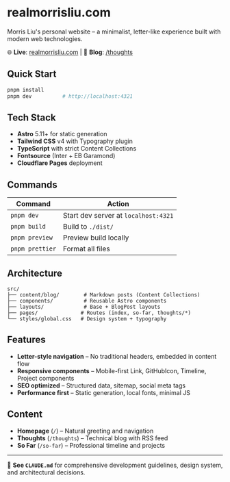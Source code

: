 # realmorrisliu.com

Morris Liu's personal website – a minimalist, letter-like experience built with modern web technologies.

🌐 **Live**: [realmorrisliu.com](https://realmorrisliu.com) | 📝 **Blog**: [/thoughts](https://realmorrisliu.com/thoughts)

## Quick Start

```bash
pnpm install
pnpm dev          # http://localhost:4321
```

## Tech Stack

- **Astro** 5.11+ for static generation
- **Tailwind CSS** v4 with Typography plugin
- **TypeScript** with strict Content Collections
- **Fontsource** (Inter + EB Garamond)
- **Cloudflare Pages** deployment

## Commands

| Command         | Action                                   |
| --------------- | ---------------------------------------- |
| `pnpm dev`      | Start dev server at `localhost:4321`    |
| `pnpm build`    | Build to `./dist/`                       |
| `pnpm preview`  | Preview build locally                    |
| `pnpm prettier` | Format all files                         |

## Architecture

```
src/
├── content/blog/        # Markdown posts (Content Collections)
├── components/          # Reusable Astro components
├── layouts/             # Base + BlogPost layouts  
├── pages/              # Routes (index, so-far, thoughts/*)
└── styles/global.css   # Design system + typography
```

## Features

- **Letter-style navigation** – No traditional headers, embedded in content flow
- **Responsive components** – Mobile-first Link, GitHubIcon, Timeline, Project components
- **SEO optimized** – Structured data, sitemap, social meta tags
- **Performance first** – Static generation, local fonts, minimal JS

## Content

- **Homepage** (`/`) – Natural greeting and navigation
- **Thoughts** (`/thoughts`) – Technical blog with RSS feed  
- **So Far** (`/so-far`) – Professional timeline and projects

---

📖 **See `CLAUDE.md`** for comprehensive development guidelines, design system, and architectural decisions.
